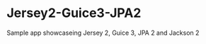 Jersey2-Guice3-JPA2
===================

Sample app showcaseing Jersey 2, Guice 3, JPA 2 and Jackson 2
